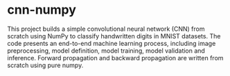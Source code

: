 # cnn-numpy
This project builds a simple convolutional neural network (CNN) from scratch using NumPy to classify handwritten digits in MNIST datasets. The code presents an end-to-end machine learning process, including image preprocessing, model definition, model training, model validation and inference. Forward propagation and backward propagation are written from scratch using pure numpy. 
